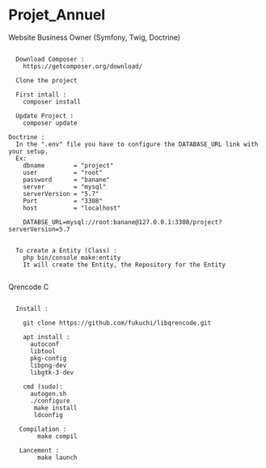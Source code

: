 # Projet_Annuel

Website Business Owner (Symfony, Twig, Doctrine)
~~~~~~~~~~~~~~~~~~~~~~~~~~~~~~~~~~~~~~~~~~~~~~~~~~~~~~~~~~~~~~~~~~~~~~~~~~~~~~~~~~~

  Download Composer :
    https://getcomposer.org/download/

  Clone the project

  First intall :
    composer install

  Update Project : 
    composer update

Doctrine : 
  In the ".env" file you have to configure the DATABASE_URL link with your setup.
  Ex: 
    dbname        = "project"
    user          = "root"
    password      = "banane"
    server        = "mysql"
    serverVersion = "5.7"
    Port          = "3308"
    host          = "localhost"
    
    DATABSE_URL=mysql://root:banane@127.0.0.1:3308/project?serverVersion=5.7
    
  
  To create a Entity (Class) : 
    php bin/console make:entity
    It will create the Entity, the Repository for the Entity
    
~~~~~~~~~~~~~~~~~~~~~~~~~~~~~~~~~~~~~~~~~~~~~~~~~~~~~~~~~~~~~~~~~~~~~~~~~~~~~~~~~~~~~~~~~~~~~~~~
Qrencode C
~~~~~~~~~~~~~~~~~~~~~~~~~~~~~~~~~~~~~~~~~~~~~~~~~~~~~~~~~~~~~~~~~~~~~~~~~~~~~~~~~~~~~~~~~~~~~~~~

  Install :
    
    git clone https://github.com/fukuchi/libqrencode.git
  
    apt install :
      autoconf
      libtool
      pkg-config
      libpng-dev
      libgtk-3-dev
    
    cmd (sudo): 
      autogen.sh
      ./configure
       make install
       ldconfig
   
   Compilation : 
        make compil
   
   Lancement : 
        make launch
